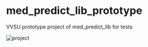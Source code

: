 # med_predict_lib_prototype

VVSU prototype project of med_predict_lib for tests

![project](https://media.giphy.com/media/QRCIA0bIL8ZPpMtzyB/giphy.gif)
